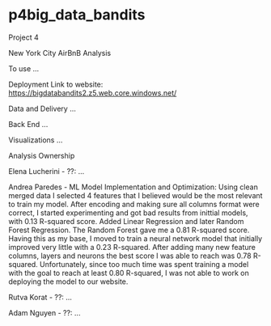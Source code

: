 # p4big_data_bandits
Project 4 

New York City AirBnB Analysis

To use
...

Deployment
Link to website: https://bigdatabandits2.z5.web.core.windows.net/

Data and Delivery
...

Back End
...

Visualizations
...

Analysis Ownership

Elena Lucherini - ??:
...

Andrea Paredes - ML Model Implementation and Optimization:
Using clean merged data I selected 4 features that I believed would be the most relevant to train my model. After encoding and making sure all columns format were correct, I started experimenting and got bad results from inittial models, with 0.13 R-squared score.
Added Linear Regression and later Random Forest Regression. The Random Forest gave me a 0.81 R-squared score. Having this as my base, I moved to train a neural network model that initially improved very little with a 0.23 R-squared. After adding many new feature columns, layers and neurons the best score I was able to reach was 0.78 R-squared.
Unfortunately, since too much time was spent training a model with the goal to reach at least 0.80 R-squared, I was not able to work on deploying the model to our website.

Rutva Korat - ??:
...

Adam Nguyen - ??:
...
